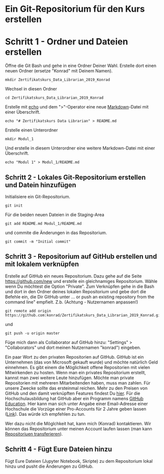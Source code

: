 # Ein Git-Repositorium für den Kurs erstellen

# Schritt 1 - Ordner und Dateien erstellen

Öffne die Git Bash und gehe in eine Ordner Deiner Wahl. Erstelle dort
einen neuen Ordner (ersetze "Konrad" mit Deinem Namen).

```
mkdir Zertifikatskurs_Data_Librarian_2019_Konrad
```

Wechsel in diesen Ordner

```
cd Zertifikatskurs_Data_Librarian_2019_Konrad
```

Erstelle mit [echo](http://linuxcommand.org/lc3_man_pages/echoh.html)
und dem ">"-Operator eine neue [Markdown](https://markdown.de/)-Datei
mit einer Überschrift.

```
echo "# Zertifikatskurs Data Librarian" > README.md
```

Erstelle einen Unterordner

```
mkdir Modul_1
```

Und erstelle in diesem Unterordner eine weitere Markdown-Datei mit
einer Überschrift.

```
echo "Modul 1" > Modul_1/README.md
```

## Schritt 2 - Lokales Git-Repositorium erstellen und Datein hinzufügen

Initialisiere ein Git-Repositorium.

```
git init 
```

Für die beiden neuen Dateien in die Staging-Area

```
git add README.md Modul_1/README.md
```

und commite die Änderungen in das Repositorium.

```
git commit -m "Initial commit"
```

## Schritt 3 - Repositorium auf GitHub erstellen und mit lokalem verknüpfen

Erstelle auf GitHub ein neues Repositorium. Dazu gehe auf die Seite
https://github.com/new und erstelle ein gleichnamiges
Repositorium. Wähle wenn Du möchtest die Option "Private". Zum
Verknüpfen gehe in die Bash und dort in den Ordner deines lokalen
Repositorium und gebe dort die Befehle ein, die Dir GitHub unter
... or push an existing repository from the command line"
empfielt. Z.b. (Achtung - Nutzernamen anpassen!)

```
git remote add origin https://github.com:konrad/Zertifikatskurs_Data_Librarian_2019_Konrad.git
```
und

```
git push -u origin master
```

Füge mich dann als Collaborator auf GitHub hinzu: "Settings" >
"Collaborators" und dort meinen Nutzernamen "konrad") eingeben.

Ein paar Wort zu den privaten Repositorien auf GitHub. GitHub ist ein
Unternehmen (das von Microsoft gekauft wurde) und möchte natürlich
Geld einnehmen. Es gibt einem die Möglichkeit offene Repositorien mit
vielen Mitwirkenden zu hosten. Wenn man ein privates Repositorium
erstellt, kannst man zwei weitere Leute hinzufügen. Möchte man private
Repositorien mit mehreren Mitarbeitenden haben, muss man zahlen.  Für
unsere Zwecke sollte das ersteinmal reichen. Mehr zu den Preisen von
GitHub und den damit verknüpften Features findest Du
[hier](https://github.com/pricing). Für die Hochschulausbildung hat
GitHub aber ein Programm namens [GitHub
Education](https://education.github.com/). Hier kann man sich unter
Angabe einer Email-Adresse einer Hochschule die Vorzüge einer
Pro-Accounts für 2 Jahre geben lassen
([Link](https://education.github.com/discount)). Das würde ich
empfehlen zu tun.

Wer dazu nicht die Möglchkeit hat, kann mich (Konrad)
kontaktieren. Wir können das Repositorium unter meinen Account laufen
lassen (man kann [Repositoriuen
transferieren](https://help.github.com/en/github/administering-a-repository/transferring-a-repository)).


## Schritt 4 - Fügt Eure Dateien hinzu

Fügt Eure Dateien (Jupyter Notebook, Skripte) zu dem Repositorium
lokal hinzu und pusht die Änderungen zu GitHub.
